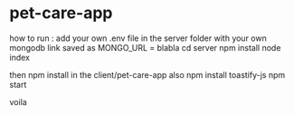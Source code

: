 # pet-care-app
how to run : 
add your own .env file in the server folder with your own mongodb link saved as MONGO_URL = blabla
cd server
npm install
node index

then npm install in the client/pet-care-app also
npm install toastify-js
npm start

voila
